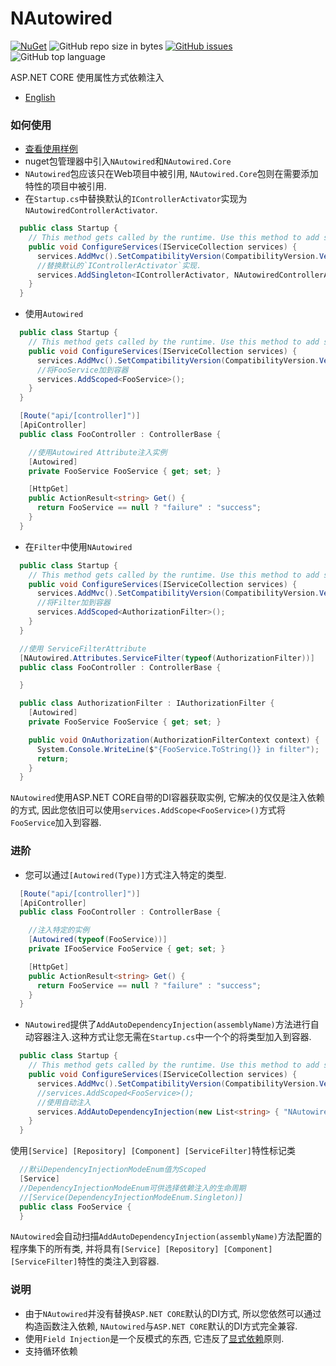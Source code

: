 # NAutowired 
[![NuGet](https://img.shields.io/nuget/v/NAutowired.svg?style=flat-square&logo=nuget)](https://www.nuget.org/packages/NAutowired)
![GitHub repo size in bytes](https://img.shields.io/github/repo-size/FatTigerWang/NAutowired.svg?style=flat-square&logo=github)
[![GitHub issues](https://img.shields.io/github/issues/FatTigerWang/NAutowired.svg?style=flat-square&logo=github)](https://github.com/FatTigerWang/NAutowired/issues)
![GitHub top language](https://img.shields.io/github/languages/top/FatTigerWang/NAutowired.svg?style=flat-square&logo=github)

ASP.NET CORE 使用属性方式依赖注入

* [English](./README_EN.md)

### 如何使用
* [查看使用样例](https://github.com/FatTigerWang/NAutowiredSample)
* nuget包管理器中引入`NAutowired`和`NAutowired.Core`
* `NAutowired`包应该只在Web项目中被引用, `NAutowired.Core`包则在需要添加特性的项目中被引用.
* 在`Startup.cs`中替换默认的`IControllerActivator`实现为`NAutowiredControllerActivator`.

```csharp
  public class Startup {
    // This method gets called by the runtime. Use this method to add services to the container.
    public void ConfigureServices(IServiceCollection services) {
      services.AddMvc().SetCompatibilityVersion(CompatibilityVersion.Version_2_2);
      //替换默认的`IControllerActivator`实现.
      services.AddSingleton<IControllerActivator, NAutowiredControllerActivator>();
    }
  }
```

* 使用`Autowired`
```csharp
  public class Startup {
    // This method gets called by the runtime. Use this method to add services to the container.
    public void ConfigureServices(IServiceCollection services) {
      services.AddMvc().SetCompatibilityVersion(CompatibilityVersion.Version_2_2);
      //将FooService加到容器
      services.AddScoped<FooService>();
    }
  }
```
```csharp
  [Route("api/[controller]")]
  [ApiController]
  public class FooController : ControllerBase {

    //使用Autowired Attribute注入实例
    [Autowired]
    private FooService FooService { get; set; }

    [HttpGet]
    public ActionResult<string> Get() {
      return FooService == null ? "failure" : "success";
    }
  }
```
* 在`Filter`中使用`NAutowired`
```csharp
  public class Startup {
    // This method gets called by the runtime. Use this method to add services to the container.
    public void ConfigureServices(IServiceCollection services) {
      services.AddMvc().SetCompatibilityVersion(CompatibilityVersion.Version_2_2);
      //将Filter加到容器
      services.AddScoped<AuthorizationFilter>();
    }
  }
```
```csharp
  //使用 ServiceFilterAttribute
  [NAutowired.Attributes.ServiceFilter(typeof(AuthorizationFilter))]
  public class FooController : ControllerBase {

  }
```
```csharp
  public class AuthorizationFilter : IAuthorizationFilter {
    [Autowired]
    private FooService FooService { get; set; }

    public void OnAuthorization(AuthorizationFilterContext context) {
      System.Console.WriteLine($"{FooService.ToString()} in filter");
      return;
    }
  }
```


`NAutowired`使用ASP.NET CORE自带的DI容器获取实例, 它解决的仅仅是注入依赖的方式, 因此您依旧可以使用`services.AddScope<FooService>()`方式将`FooService`加入到容器.
### 进阶
* 您可以通过`[Autowired(Type)]`方式注入特定的类型.
```csharp
  [Route("api/[controller]")]
  [ApiController]
  public class FooController : ControllerBase {

    //注入特定的实例
    [Autowired(typeof(FooService))]
    private IFooService FooService { get; set; }

    [HttpGet]
    public ActionResult<string> Get() {
      return FooService == null ? "failure" : "success";
    }
  }
```
* `NAutowired`提供了`AddAutoDependencyInjection(assemblyName)`方法进行自动容器注入.这种方式让您无需在`Startup.cs`中一个个的将类型加入到容器.
```csharp
  public class Startup {
    // This method gets called by the runtime. Use this method to add services to the container.
    public void ConfigureServices(IServiceCollection services) {
      services.AddMvc().SetCompatibilityVersion(CompatibilityVersion.Version_2_2);
      //services.AddScoped<FooService>();
      //使用自动注入
      services.AddAutoDependencyInjection(new List<string> { "NAutowiredSample" });
    }
  }
```
使用`[Service] [Repository] [Component] [ServiceFilter]`特性标记类
```csharp
  //默认DependencyInjectionModeEnum值为Scoped
  [Service]
  //DependencyInjectionModeEnum可供选择依赖注入的生命周期
  //[Service(DependencyInjectionModeEnum.Singleton)]
  public class FooService {
  }
```
`NAutowired`会自动扫描`AddAutoDependencyInjection(assemblyName)`方法配置的程序集下的所有类, 并将具有`[Service] [Repository] [Component] [ServiceFilter]`特性的类注入到容器.

### 说明
* 由于`NAutowired`并没有替换`ASP.NET CORE`默认的DI方式, 所以您依然可以通过构造函数注入依赖, `NAutowired`与`ASP.NET CORE`默认的DI方式完全兼容.
* 使用`Field Injection`是一个反模式的东西, 它违反了[显式依赖](https://docs.microsoft.com/zh-cn/dotnet/standard/modern-web-apps-azure-architecture/architectural-principles#explicit-dependencies)原则.
* 支持循环依赖

